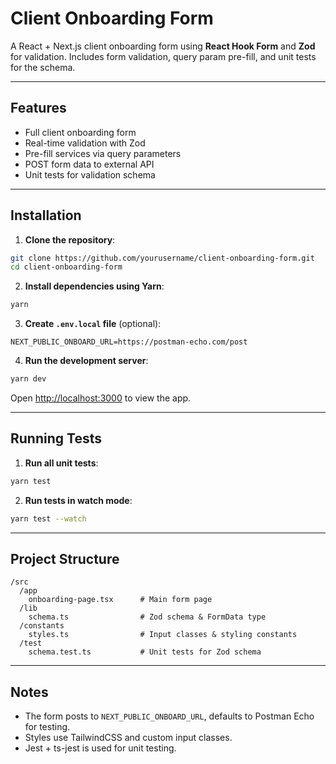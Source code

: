 # Client Onboarding Form

A React + Next.js client onboarding form using **React Hook Form** and **Zod** for validation. Includes form validation, query param pre-fill, and unit tests for the schema.

---

## Features

* Full client onboarding form
* Real-time validation with Zod
* Pre-fill services via query parameters
* POST form data to external API
* Unit tests for validation schema

---

## Installation

1. **Clone the repository**:

```bash
git clone https://github.com/yourusername/client-onboarding-form.git
cd client-onboarding-form
```

2. **Install dependencies using Yarn**:

```bash
yarn
```

3. **Create `.env.local` file** (optional):

```env
NEXT_PUBLIC_ONBOARD_URL=https://postman-echo.com/post
```

4. **Run the development server**:

```bash
yarn dev
```

Open [http://localhost:3000](http://localhost:3000) to view the app.

---

## Running Tests

1. **Run all unit tests**:

```bash
yarn test
```

2. **Run tests in watch mode**:

```bash
yarn test --watch
```

---

## Project Structure

```
/src
  /app
    onboarding-page.tsx      # Main form page
  /lib
    schema.ts                # Zod schema & FormData type
  /constants
    styles.ts                # Input classes & styling constants
  /test
    schema.test.ts           # Unit tests for Zod schema
```

---

## Notes

* The form posts to `NEXT_PUBLIC_ONBOARD_URL`, defaults to Postman Echo for testing.
* Styles use TailwindCSS and custom input classes.
* Jest + ts-jest is used for unit testing.

